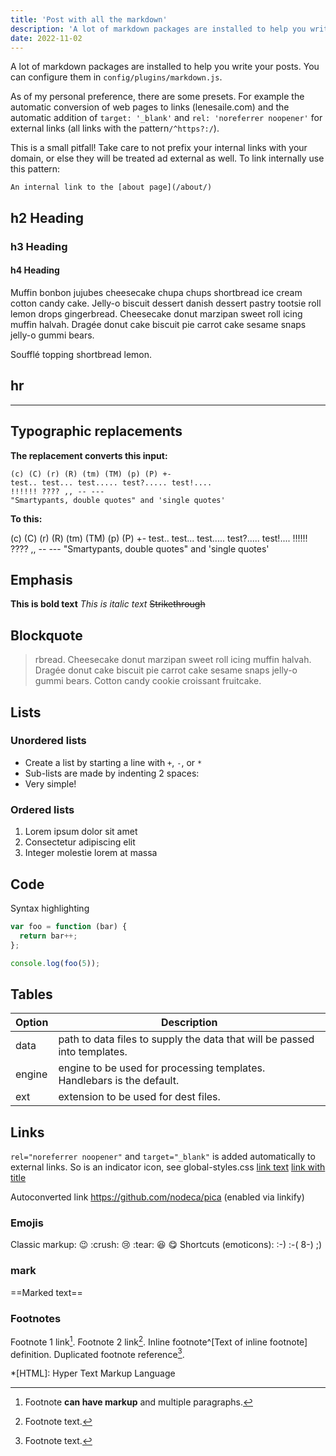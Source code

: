 ```yaml
---
title: 'Post with all the markdown'
description: 'A lot of markdown packages are installed to help you write your posts. All presets are personal preference.'
date: 2022-11-02
---
```


A lot of markdown packages are installed to help you write your posts. You can configure them in `config/plugins/markdown.js`.

As of my personal preference, there are some presets. For example the automatic conversion of web pages to links (lenesaile.com) and the automatic addition of `target: '_blank'` and `rel: 'noreferrer noopener'` for external links (all links with the pattern`/^https?:/`).

This is a small pitfall! Take care to not prefix your internal links with your domain, or else they will be treated ad external as well. To link internally use this pattern:

```
An internal link to the [about page](/about/)
```

## h2 Heading

### h3 Heading

#### h4 Heading

Muffin bonbon jujubes cheesecake chupa chups shortbread ice cream cotton candy cake. Jelly-o biscuit dessert danish dessert pastry tootsie roll lemon drops gingerbread. Cheesecake donut marzipan sweet roll icing muffin halvah. Dragée donut cake biscuit pie carrot cake sesame snaps jelly-o gummi bears.

Soufflé topping shortbread lemon.

## hr

---

## Typographic replacements

**The replacement converts this input:**

```
(c) (C) (r) (R) (tm) (TM) (p) (P) +-
test.. test... test..... test?..... test!....
!!!!!! ???? ,, -- ---
"Smartypants, double quotes" and 'single quotes'
```

**To this:**

(c) (C) (r) (R) (tm) (TM) (p) (P) +-
test.. test... test..... test?..... test!....
!!!!!! ???? ,, -- ---
"Smartypants, double quotes" and 'single quotes'

## Emphasis

**This is bold text**
_This is italic text_
~~Strikethrough~~

## Blockquote

> rbread. Cheesecake donut marzipan sweet roll icing muffin halvah. Dragée donut cake biscuit pie carrot cake sesame snaps jelly-o gummi bears. Cotton candy cookie croissant fruitcake.

## Lists

### Unordered lists

- Create a list by starting a line with `+`, `-`, or `*`
- Sub-lists are made by indenting 2 spaces:
- Very simple!

### Ordered lists

1. Lorem ipsum dolor sit amet
2. Consectetur adipiscing elit
3. Integer molestie lorem at massa

## Code

Syntax highlighting

```js
var foo = function (bar) {
  return bar++;
};

console.log(foo(5));
```

## Tables

| Option | Description                                                               |
| ------ | ------------------------------------------------------------------------- |
| data   | path to data files to supply the data that will be passed into templates. |
| engine | engine to be used for processing templates. Handlebars is the default.    |
| ext    | extension to be used for dest files.                                      |

## Links

`rel="noreferrer noopener"` and `target="_blank"` is added automatically to external links. So is an indicator icon, see global-styles.css
[link text](http://dev.nodeca.com)
[link with title](http://nodeca.github.io/pica/demo/ 'title text!')

Autoconverted link https://github.com/nodeca/pica (enabled via linkify)

### Emojis

Classic markup: :wink: :crush: :cry: :tear: :laughing: :yum:
Shortcuts (emoticons): :-) :-( 8-) ;)

### mark

==Marked text==

### Footnotes

Footnote 1 link[^first].
Footnote 2 link[^second].
Inline footnote^[Text of inline footnote] definition.
Duplicated footnote reference[^second].

[^first]:
    Footnote **can have markup**
    and multiple paragraphs.

[^second]: Footnote text.

\*[HTML]: Hyper Text Markup Language
